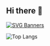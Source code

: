 ## Hi there 👋


[![SVG Banners](https://svg-banners.vercel.app/api?type=glitch&text1=RoboticsEngineer&width=1000&height=400)](https://github.com/Akshay090/svg-banners)

![Top Langs](https://github-readme-stats.vercel.app/api/top-langs/?username=danawentbananas&hide_progress=true)

